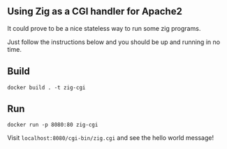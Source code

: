 ## Using Zig as a CGI handler for Apache2

It could prove to be a nice stateless way to run some zig programs.

Just follow the instructions below and you should be up and running in no time.

## Build

```
docker build . -t zig-cgi
```

## Run

```
docker run -p 8080:80 zig-cgi
```

Visit `localhost:8080/cgi-bin/zig.cgi` and see the hello world message!